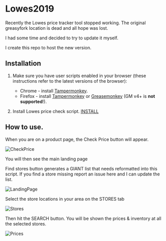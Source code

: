 # Lowes2019

Recently the Lowes price tracker tool stopped working. 
The original greasyfork location is dead and all hope was lost. 

I had some time and decided to try to update it myself. 


I create this repo to host the new version.


## Installation

1. Make sure you have user scripts enabled in your browser (these instructions refer to the latest versions of the browser):

	* Chrome - install [Tampermonkey](https://tampermonkey.net/?ext=dhdg&browser=chrome).
	* Firefox - install [Tampermonkey](https://tampermonkey.net/?ext=dhdg&browser=firefox) or [Greasemonkey](https://addons.mozilla.org/en-US/firefox/addon/greasemonkey/) (GM v4+ is **not supported**!).  

2. Install Lowes price check script. 
  [INSTALL](https://github.com/micro2112/Lowes2019/raw/master/Lowes2019.user.js)
  
  
## How to use. 
 When you are on a product page, the Check Price button will appear.
 
 ![CheckPrice](https://github.com/micro2112/Lowes2019/blob/master/images/PriceCheck.JPG)
 
 You will then see the main landing page
 
 Find stores button generates a GIANT list that needs reformatted into this script. If you find a store missing report an issue here and I can update the list. 
 
 ![LandingPage](https://github.com/micro2112/Lowes2019/blob/master/images/InitialTab.JPG)
 
 Select the store locations in your area on the STORES tab
 
 ![Stores](https://github.com/micro2112/Lowes2019/blob/master/images/SelectStores.JPG)
 
 Then hit the SEARCH button. You will be shown the prices & inventory at all the selected stores. 
 
 ![Prices](https://github.com/micro2112/Lowes2019/blob/master/images/PriceCheck.JPG)
 
  
